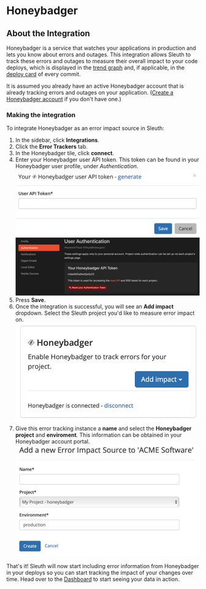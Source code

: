 # Honeybadger

## About the Integration

Honeybadger is a service that watches your applications in production and lets you know about errors and outages. This integration allows Sleuth to track these errors and outages to measure their overall impact to your code deploys, which is displayed in the [trend graph](../../terminology.md#dashboard) and, if applicable, in the [deploy card](../../terminology.md#deploy-cards) of every commit. 

It is assumed you already have an active Honeybadger account that is already tracking errors and outages on your application. \([Create a Honeybadger account](https://app.honeybadger.io/users/sign_up) if you don't have one.\) 

### Making the integration

To integrate Honeybadger as an error impact source in Sleuth: 

1. In the sidebar, click **Integrations**. 
2. Click the **Error Trackers** tab. 
3. In the Honeybadger tile, click **connect**. 
4. Enter your Honeybadger user API token. This token can be found in your Honeybadger user profile, under _Authentication_.   ![](../../../.gitbook/assets/honeybadger-api-token-request.png)   ![](../../../.gitbook/assets/honeybadger-api-token-location.png) 
5. Press **Save**. 
6. Once the integration is successful, you will see an **Add impact** dropdown. Select the Sleuth project you'd like to measure error impact on.   ![](../../../.gitbook/assets/honeybadger-sleuth-tile-connected.png) 
7. Give this error tracking instance a **name** and select the **Honeybadger** **project** and **enviroment**. This information can be obtained in your Honeybadger account portal.  ![](../../../.gitbook/assets/honeybadger-sleuth-impact-info.png) 

That's it! Sleuth will now start including error information from Honeybadger in your deploys so you can start tracking the impact of your changes over time. Head over to the [Dashboard](../../../dashboard.md) to start seeing your data in action. 



